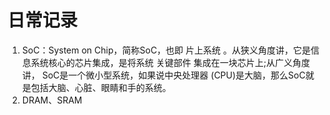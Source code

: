 # 日常记录
1. SoC：System on Chip，简称SoC，也即 片上系统 。从狭义角度讲，它是信息系统核心的芯片集成，是将系统 关键部件 集成在一块芯片上;从广义角度讲， SoC是一个微小型系统，如果说中央处理器 (CPU)是大脑，那么SoC就是包括大脑、心脏、眼睛和手的系统。
2. DRAM、SRAM
